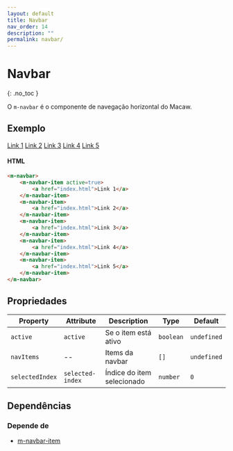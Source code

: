 ```yaml
---
layout: default
title: Navbar
nav_order: 14
description: ""
permalink: navbar/
---
```

# Navbar
{: .no_toc }

O `m-navbar` é o componente de navegação horizontal do Macaw.

## Exemplo

<m-navbar>
    <m-navbar-item active=true>
        <a href="index.html">Link 1</a>
    </m-navbar-item>
    <m-navbar-item>
        <a href="index.html">Link 2</a>
    </m-navbar-item>
    <m-navbar-item>
        <a href="index.html">Link 3</a>
    </m-navbar-item>
    <m-navbar-item>
        <a href="index.html">Link 4</a>
    </m-navbar-item>
    <m-navbar-item>
        <a href="index.html">Link 5</a>
    </m-navbar-item>
</m-navbar>

#### HTML
```html
<m-navbar>
    <m-navbar-item active=true>
        <a href="index.html">Link 1</a>
    </m-navbar-item>
    <m-navbar-item>
        <a href="index.html">Link 2</a>
    </m-navbar-item>
    <m-navbar-item>
        <a href="index.html">Link 3</a>
    </m-navbar-item>
    <m-navbar-item>
        <a href="index.html">Link 4</a>
    </m-navbar-item>
    <m-navbar-item>
        <a href="index.html">Link 5</a>
    </m-navbar-item>
</m-navbar>
```

## Propriedades

| Property        | Attribute        | Description                    | Type      | Default     |
| --------------- | ---------------- | ------------------------------ | --------- | ----------- |
| `active`        | `active`         | Se o item está ativo           | `boolean` | `undefined` |
| `navItems`      | --               | Items da navbar                | `[]`      | `undefined` |
| `selectedIndex` | `selected-index` | Índice do item selecionado     | `number`  | `0`         |


## Dependências

### Depende de

- [m-navbar-item](/navbar-item)
